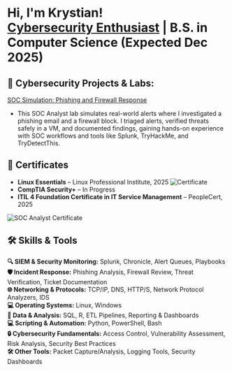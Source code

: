 <h1>Hi, I'm Krystian! <br/><a href="https://github.com/krystianczaja">Cybersecurity Enthusiast</a> | B.S. in Computer Science (Expected Dec 2025)</h1>

<h2>🔐 Cybersecurity Projects & Labs:</h2>

[SOC Simulation: Phishing and Firewall Response](https://github.com/Krystianczaja/SocAnalystPhishingLab)

  
  - This SOC Analyst lab simulates real-world alerts where I investigated a phishing email and a firewall block. I triaged alerts, verified threats safely in a VM, and documented findings, gaining hands-on experience with SOC workflows and tools like Splunk, TryHackMe, and TryDetectThis.

<h2>📜 Certificates</h2>

- **Linux Essentials** – Linux Professional Institute, 2025
![Certificate](https://i.imgur.com/ndSvsbu.png)
- **CompTIA Security+** – In Progress  
- **ITIL 4 Foundation Certificate in IT Service Management** – PeopleCert, 2025

![SOC Analyst Certificate](https://i.imgur.com/x2ZYBJr.png)


<h2>🛠️ Skills & Tools</h2>

**🔍 SIEM & Security Monitoring:** Splunk, Chronicle, Alert Queues, Playbooks  
**🛡️ Incident Response:** Phishing Analysis, Firewall Review, Threat Verification, Ticket Documentation  
**🌐 Networking & Protocols:** TCP/IP, DNS, HTTP/S, Network Protocol Analyzers, IDS  
**💻 Operating Systems:** Linux, Windows  
**💾 Data & Analysis:** SQL, R, ETL Pipelines, Reporting & Dashboards  
**💻 Scripting & Automation:** Python, PowerShell, Bash  
**🔒 Cybersecurity Fundamentals:** Access Control, Vulnerability Assessment, Risk Analysis, Security Best Practices  
**🛠️ Other Tools:** Packet Capture/Analysis, Logging Tools, Security Dashboards


